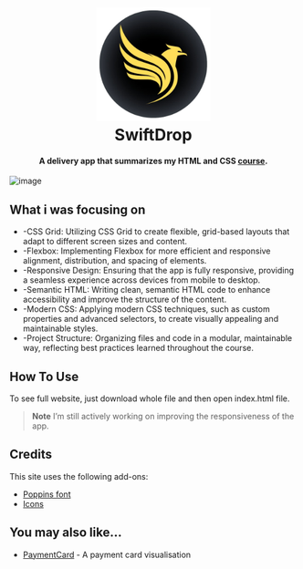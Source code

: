 
<h1 align="center">
  <br>
  <a> <img src="assets/swiftdroplogo.png" alt="swiftdroplogo" width="200"></a>
  <br>
  SwiftDrop
  <br>
</h1>

<h4 align="center">A delivery app that summarizes my HTML and CSS <a href="https://www.udemy.com/course/design-and-develop-a-killer-website-with-html5-and-css3/" target="_blank">course</a>.</h4>


![image](https://github.com/user-attachments/assets/4569a031-78b8-4238-894b-c148e799edb3)




## What i was focusing on

* -CSS Grid: Utilizing CSS Grid to create flexible, grid-based layouts that adapt to different screen sizes and content.
* -Flexbox: Implementing Flexbox for more efficient and responsive alignment, distribution, and spacing of elements.
* -Responsive Design: Ensuring that the app is fully responsive, providing a seamless experience across devices from mobile to desktop.
* -Semantic HTML: Writing clean, semantic HTML code to enhance accessibility and improve the structure of the content.
* -Modern CSS: Applying modern CSS techniques, such as custom properties and advanced selectors, to create visually appealing and maintainable styles.
* -Project Structure: Organizing files and code in a modular, maintainable way, reflecting best practices learned throughout the course.


## How To Use

To see full website, just download whole file and then open index.html file.

> **Note**
> I’m still actively working on improving the responsiveness of the app.


## Credits

This site uses the following add-ons:

- [Poppins font](https://fonts.google.com/specimen/Poppins)
- [Icons](https://www.flaticon.com)



## You may also like...

- [PaymentCard](https://github.com/reavz7/PaymentCardCSS) - A payment card visualisation



